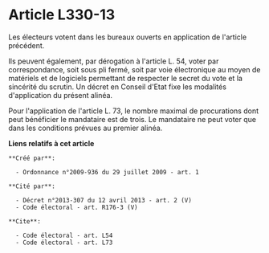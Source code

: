 # Article L330-13

Les électeurs votent dans les bureaux ouverts en application de l'article précédent. 

Ils peuvent également, par dérogation à l'article L. 54, voter par correspondance, soit sous pli fermé, soit par voie
électronique au moyen de matériels et de logiciels permettant de respecter le secret du vote et la sincérité du scrutin. Un
décret en Conseil d'Etat fixe les modalités d'application du présent alinéa. 

Pour l'application de l'article L. 73, le nombre maximal de procurations dont peut bénéficier le mandataire est de trois. Le
mandataire ne peut voter que dans les conditions prévues au premier alinéa.

**Liens relatifs à cet article**

	**Créé par**:

	  - Ordonnance n°2009-936 du 29 juillet 2009 - art. 1

	**Cité par**:

	  - Décret n°2013-307 du 12 avril 2013 - art. 2 (V)
	  - Code électoral - art. R176-3 (V)

	**Cite**:

	  - Code électoral - art. L54
	  - Code électoral - art. L73
